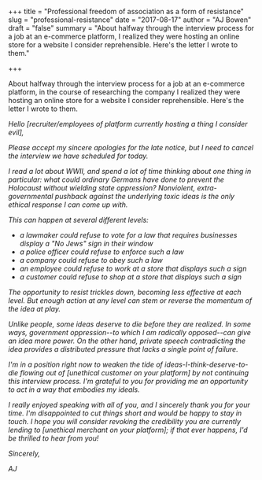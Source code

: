 +++
title = "Professional freedom of association as a form of resistance"
slug = "professional-resistance"
date = "2017-08-17"
author = "AJ Bowen"
draft = "false"
summary = "About halfway through the interview process for a job at an e-commerce platform, I realized they were hosting an online store for a website I consider reprehensible. Here's the letter I wrote to them."

+++

About halfway through the interview process for a job at an e-commerce platform, in the course of researching the company I realized they were hosting an online store for a website I consider reprehensible. Here's the letter I wrote to them.

*Hello [recruiter/employees of platform currently hosting a thing I consider evil],*

*Please accept my sincere apologies for the late notice, but I need to cancel the interview we have scheduled for today.*

*I read a lot about WWII, and spend a lot of time thinking about one thing in particular: what could ordinary Germans have done to prevent the Holocaust without wielding state oppression?
Nonviolent, extra-governmental pushback against the underlying toxic ideas is the only ethical response I can come up with.*

*This can happen at several different levels:*

- *a lawmaker could refuse to vote for a law that requires businesses display a "No Jews" sign in their window*
- *a police officer could refuse to enforce such a law*
- *a company could refuse to obey such a law*
- *an employee could refuse to work at a store that displays such a sign*
- *a customer could refuse to shop at a store that displays such a sign*

*The opportunity to resist trickles down, becoming less effective at each level.
But enough action at any level can stem or reverse the momentum of the idea at play.*

*Unlike people, some ideas deserve to die before they are realized. In some ways, government oppression--to which I am radically opposed--can give an idea more power. On the other hand, private speech contradicting the idea provides a distributed pressure that lacks a single point of failure.*

*I'm in a position right now to weaken the tide of ideas-I-think-deserve-to-die flowing out of [unethical customer on your platform] by not continuing this interview process. I'm grateful to you for providing me an opportunity to act in a way that embodies my ideals.*

*I really enjoyed speaking with all of you, and I sincerely thank you for your time. I'm disappointed to cut things short and would be happy to stay in touch. I hope you will consider revoking the credibility you are currently lending to [unethical merchant on your platform]; if that ever happens, I'd be thrilled to hear from you!*

*Sincerely,*

*AJ*

